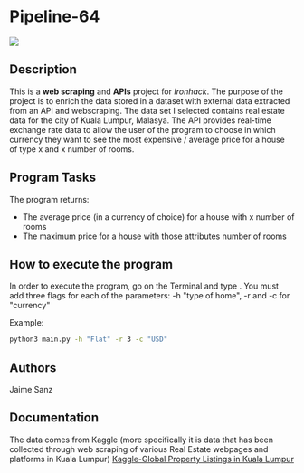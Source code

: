 # Pipeline-64

<img src="https://i.ytimg.com/vi/uMCCxuGIGtw/hqdefault.jpg">



## Description

This is a **web scraping** and **APIs** project for *Ironhack*. 
The purpose of the project is to enrich the data stored in a dataset with external data extracted from an API and webscraping. The data set I selected contains real estate data for the city of Kuala Lumpur, Malasya. The API provides real-time exchange rate data to allow the user of the program to choose in which currency they want to see the most expensive / average price for a house of type x and x number of rooms.


## Program Tasks

The program returns:

* The average price (in a currency of choice) for a house with x number of rooms
* The maximum price for a house with those attributes number of rooms


## How to execute the program

In order to execute the program, go on the Terminal and type <python3 main.py>.
You must add three flags for each of the parameters: -h "type of home", -r <number of rooms> and -c for "currency"

Example:
```bash
python3 main.py -h "Flat" -r 3 -c "USD"
```



## Authors 

Jaime Sanz


## Documentation

The data comes from Kaggle (more specifically it is data that has been collected through web scraping of various Real Estate webpages and platforms in Kuala Lumpur)
[Kaggle-Global Property Listings in Kuala Lumpur](https://www.kaggle.com/dragonduck/property-listings-in-kuala-lumpur)



